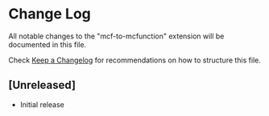 # Change Log

All notable changes to the "mcf-to-mcfunction" extension will be documented in this file.

Check [Keep a Changelog](http://keepachangelog.com/) for recommendations on how to structure this file.

## [Unreleased]

- Initial release